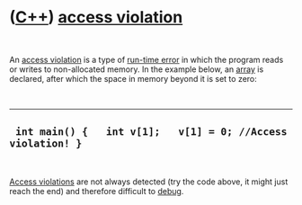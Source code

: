 



 

 

 

 

 

([C++](Cpp.htm)) [access violation](CppAccessViolation.htm)
===========================================================

 

An [access violation](CppAccessViolation.htm) is a type of [run-time
error](CppRuntimeError.htm) in which the program reads or writes to
non-allocated memory. In the example below, an [array](CppArray.htm) is
declared, after which the space in memory beyond it is set to zero:

 

  ---------------------------------------------------------------
  ` int main() {   int v[1];   v[1] = 0; //Access violation! }`
  ---------------------------------------------------------------

 

[Access violations](CppAccessViolation.htm) are not always detected (try
the code above, it might just reach the end) and therefore difficult to
[debug](CppDebug.htm).

 

 

 

 

 





 



